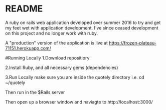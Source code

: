 # README
A ruby on rails web application developed over summer 2016 to try and get my
feet wet with application development. I've since ceased development on this
project and no longer work with ruby.

A "production" version of the application is live at
https://frozen-plateau-71151.herokuapp.com/


#Running Locally
1.Download repositiory

2.Install Ruby, and all necessary gems (dependencies)

3.Run Locally
  make sure you are inside the quotely directory
  i.e. cd ~/quotely

  Then run in the
    $Rails server

  Then open up a browser window and naviagte to
  http://localhost:3000/


